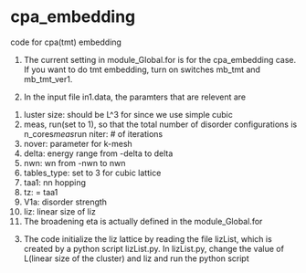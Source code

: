 # cpa_embedding
code for cpa(tmt) embedding

1. The current setting in module_Global.for is for the cpa_embedding case.
If you want to do tmt embedding, turn on switches mb_tmt and mb_tmt_ver1.

2. In the input file in1.data, the paramters that are relevent are
1) luster size: should be L^3 for since we use simple cubic
2) meas, run(set to 1), so that the total number of disorder configurations is n_cores*meas*run
niter: # of iterations
3) nover: parameter for k-mesh
4) delta: energy range from -delta to delta
5) nwn: wn from -nwn to nwn
6) tables_type: set to 3 for cubic lattice
7) taa1: nn hopping
8) tz: = taa1
9) V1a: disorder strength
10) liz: linear size of liz
11) The broadening eta is actually defined in the module_Global.for

3. The code initialize the liz lattice by reading the file lizList, which is created by a python script lizList.py.
In lizList.py, change the value of L(linear size of the cluster) and liz and run the python script

